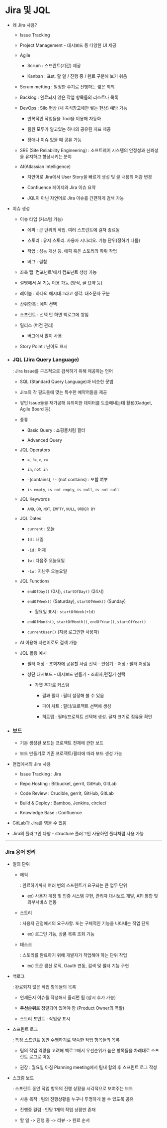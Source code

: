 # Jira 및 JQL

- 왜 Jira 사용?
  
  - Issue Tracking
  
  - Project Management - 대시보드 등 다양한 UI 제공
  
  - Agile
    
    - Scrum : 스프린트(기간) 제공
    
    - Kanban : 표st. 할 일 / 진행 중 / 완료 구분해 보기 쉬움
  
  - Scrum metting : 일정한 주기로 진행하는 짧은 회의
  
  - Backlog : 완료되지 않은 작업 항목들의 리스트나 목록
  
  - DevOps : Silo 현상 (내 곡식창고에만 쌓는 현상) 예방 가능
    
    - 반복적인 작업들을 Tool을 이용해 자동화
    
    - 팀원 모두가 알고있는 하나의 공유된 지표 제공
    
    - 장애나 이슈 있을 때 공유 가능
  
  - SRE (Site Reliability Engineering) : 소프트웨어 시스템의 안정성과 신뢰성을 유지하고 향상시키는 분야
  
  - AI(Atlassian Intelligence)
    
    - 자연어로 Jira에서 User Story을 빠르게 생성 및 글 내용의 어감 변경
    
    - Confluence 페이지와 Jira 이슈 요약
    
    - JQL이 아닌 자연어로 Jira 이슈를 간편하게 검색 가능

- 이슈 생성
  
  - 이슈 타입 (커스텀 가능)
    
    - 에픽 : 큰 단위의 작업. 여러 스프린트에 걸쳐 종료됨
    
    - 스토리 : 유저 스토리. 사용자 시나리오. 기능 단위(정하기 나름)
    
    - 작업 : 성능 개선 등. 에픽 혹은 스토리의 하위 작업
    
    - 버그 : 결함
  
  - 좌측 탭 '컴포넌트'에서 컴포넌트 생성 가능
  
  - 설명에서 AI 기능 이용 가능 (양식, 글 요약 등)
  
  - 레이블 : 하나의 해시태그라고 생각. 대소문자 구분
  
  - 상위항목 : 에픽 선택
  
  - 스프린트 : 선택 안 하면 백로그에 쌓임
  
  - 릴리스 (버전 관리)
    
    - 버그에서 많이 사용
  
  - Story Point : 난이도 표시

- ### JQL (Jira Query Language)
  
  : Jira Issue를 구조적으로 검색하기 위해 제공하는 언어
  
  - SQL (Standard Query Language)과 비슷한 문법
  
  - Jira의 각 필드들에 맞는 특수한 예약어들을 제공
  
  - 쌓인 Issue들을 재가공해 유의미한 데이터를 도출해내는데 활용(Gadget, Agile Board 등)
  
  - 종류
    
    - Basic Query : 쇼핑몰처럼 필터
    
    - Advanced Query
  
  - JQL Operators
    
    - `=`, `!=`, `>`, `>=`
    
    - `in`, `not in`
    
    - `~`(contains), `!~` (not contains) : 포함 여부
    
    - `is empty`, `is not empty`, `is null`, `is not null`
  
  - JQL Keywords
    
    - `AND`, `OR`, `NOT`, `EMPTY`, `NULL`, `ORDER BY`
  
  - JQL Dates
    
    - `current` : 오늘
    
    - `1d` : 내일
    
    - `-1d` : 어제
    
    - `1w` : 다음주 오늘요일
    
    - `-1w` : 지난주 오늘요일
  
  - JQL Functions
    
    - `endOfDay()` (0시), `startOfDay()` (24시)
    
    - `endOfWeek()` (Saturday), `startOfWeek()` (Sunday)
      
      - 월요일  표시 : `startOfWeek(+1d)`
    
    - `endOfMonth()`, `startOfMonth()`, `endOfYear()`, `startOfYear()`
    
    - `currentUser()` (지금 로그인한 사용자)
  
  - AI 이용해 자연어로도 검색 가능
  
  - JQL 활용 예시
    
    - 필터 저장 - 조회자에 공유할 사람 선택 - 편집기 - 저장 : 필터 저장됨
    
    - 상단 대시보드 - 대시보드 만들기 - 조회자,편집기 선택
      
      - 가젯 추가로 커스텀
        
        - 결과 필터 : 필터 설정해 볼 수 있음
        
        - 파이 차트 : 필터/프로젝트 선택해 생성
        
        - 히트맵 : 필터/프로젝트 선택해 생성. 글자 크기로 점유율 확인

- ### 보드
  
  - 기본 생성된 보드는 프로젝트 전체에 관한 보드
  
  - 보드 만들기로 기존 프로젝트/필터에 따라 보드 생성 가능

- 현업에서의 Jira 사용
  
  - Issue Tracking : Jira
  
  - Repo.Hosting : Bitbucket, gerrit, GitHub, GitLab
  
  - Code Review : Crucible, gerrit, GitHub, GitLab
  
  - Build & Deploy : Bamboo, Jenkins, circleci
  
  - Knowledge Base : Confluence

- GitLab과 Jira를 엮을 수 있음

- Jira의 플러그인 다양 - structure 플러그인 사용하면 폴더처럼 사용 가능

---

### Jira 용어 정리

- 일의 단위
  
  - 에픽
    
    : 완료하기까지 여러 번의 스프린트가 요구되는 큰 업무 단위
    
    - ex) 사용자 계정 및 인증 시스템 구현, 관리자 대시보드 개발, API 통합 및 외부서비스 연동
  
  - 스토리
    
    : 사용자 관점에서의 요구사항. 또는 구체적인 기능을 나타내는 작업 단위
    
    - ex) 로그인 기능, 상품 목록 조회 기능
  
  - 태스크
    
    : 스토리를 완료하기 위해 개발자가 작업해야 하는 단위 작업
    
    - ex) 토큰 갱신 로직, Oauth 연동, 검색 및 필터 기능 구현

- 백로그
  
  : 완료되지 않은 작업 항목들의 목록
  
  - 언제든지 이슈를 작성해서 올리면 됨 (상시 추가 가능)
  
  - **우선순위**로 정렬되어 있어야 함 (Product Owner의 역할)
  
  - 스토리 포인트 : 작업량 표시

- 스프린트 로그
  
  : 특정 스프린트 동안 수행하기로 약속한 작업 항목들의 목록
  
  - 팀의 작업 역량을 고려해 백로그에서 우선순위가 높은 항목들을 차례대로 스프린트 로그로 이동
  
  - 권장 : 월요일 아침 Planning meeting에서 팀내 합의 후 스프린트 로그 작성

- 스크럼 보드
  
  : 스프린트 동안 작업 항목의 진행 상황을 시각적으로 보여주는 보드
  
  - 사용 목적 : 팀의 진행상황을 누구나 투명하게 볼 수 있도록 공유
  
  - 진행중 컬럼 : 인당 1개의 작업 상황만 존재
  
  - 할 일 -> 진행 중 -> 리뷰 -> 완료 순서
